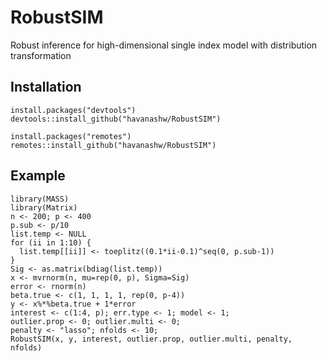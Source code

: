 # RobustSIM
Robust inference for high-dimensional single index model with distribution transformation


## Installation
```{R}
install.packages("devtools")
devtools::install_github("havanashw/RobustSIM")
```
```{R}
install.packages("remotes")
remotes::install_github("havanashw/RobustSIM")
```
## Example
```{R}
library(MASS)
library(Matrix)
n <- 200; p <- 400
p.sub <- p/10
list.temp <- NULL
for (ii in 1:10) {
  list.temp[[ii]] <- toeplitz((0.1*ii-0.1)^seq(0, p.sub-1))
}
Sig <- as.matrix(bdiag(list.temp))
x <- mvrnorm(n, mu=rep(0, p), Sigma=Sig)
error <- rnorm(n)
beta.true <- c(1, 1, 1, 1, rep(0, p-4))
y <- x%*%beta.true + 1*error
interest <- c(1:4, p); err.type <- 1; model <- 1;
outlier.prop <- 0; outlier.multi <- 0;
penalty <- "lasso"; nfolds <- 10;
RobustSIM(x, y, interest, outlier.prop, outlier.multi, penalty, nfolds)
```

